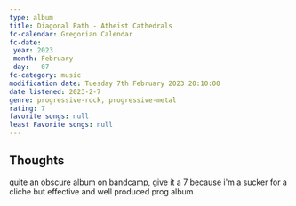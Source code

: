 ```yaml
---
type: album 
title: Diagonal Path - Atheist Cathedrals
fc-calendar: Gregorian Calendar
fc-date: 
 year: 2023
 month: February
 day:   07
fc-category: music
modification date: Tuesday 7th February 2023 20:10:00
date listened: 2023-2-7 
genre: progressive-rock, progressive-metal 
rating: 7
favorite songs: null
least Favorite songs: null 
---
```

## Thoughts

quite an obscure album on bandcamp, give it a 7 because i'm a sucker for a cliche but effective and well produced prog album 